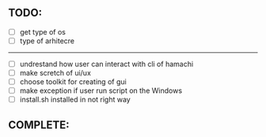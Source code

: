 ## TODO:
- [ ] get type of os
- [ ] type of arhitecre
-------------------------
- [ ] undrestand how user can interact with cli of hamachi
- [ ] make scretch of ui/ux
- [ ] choose toolkit for creating of gui
- [ ] make exception if user run script on the Windows
- [ ] install.sh installed in not right way

## COMPLETE:
